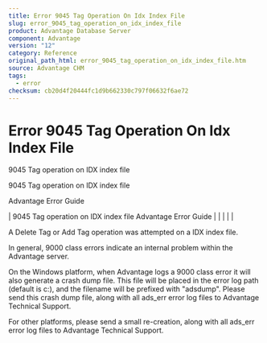 ```yaml
---
title: Error 9045 Tag Operation On Idx Index File
slug: error_9045_tag_operation_on_idx_index_file
product: Advantage Database Server
component: Advantage
version: "12"
category: Reference
original_path_html: error_9045_tag_operation_on_idx_index_file.htm
source: Advantage CHM
tags:
  - error
checksum: cb20d4f20444fc1d9b662330c797f06632f6ae72
---
```


# Error 9045 Tag Operation On Idx Index File

9045 Tag operation on IDX index file

9045 Tag operation on IDX index file

Advantage Error Guide

| 9045 Tag operation on IDX index file  Advantage Error Guide |  |  |  |  |

A Delete Tag or Add Tag operation was attempted on a IDX index file.

In general, 9000 class errors indicate an internal problem within the Advantage server.

On the Windows platform, when Advantage logs a 9000 class error it will also generate a crash dump file. This file will be placed in the error log path (default is c:\), and the filename will be prefixed with "adsdump". Please send this crash dump file, along with all ads\_err error log files to Advantage Technical Support.

For other platforms, please send a small re-creation, along with all ads\_err error log files to Advantage Technical Support.
